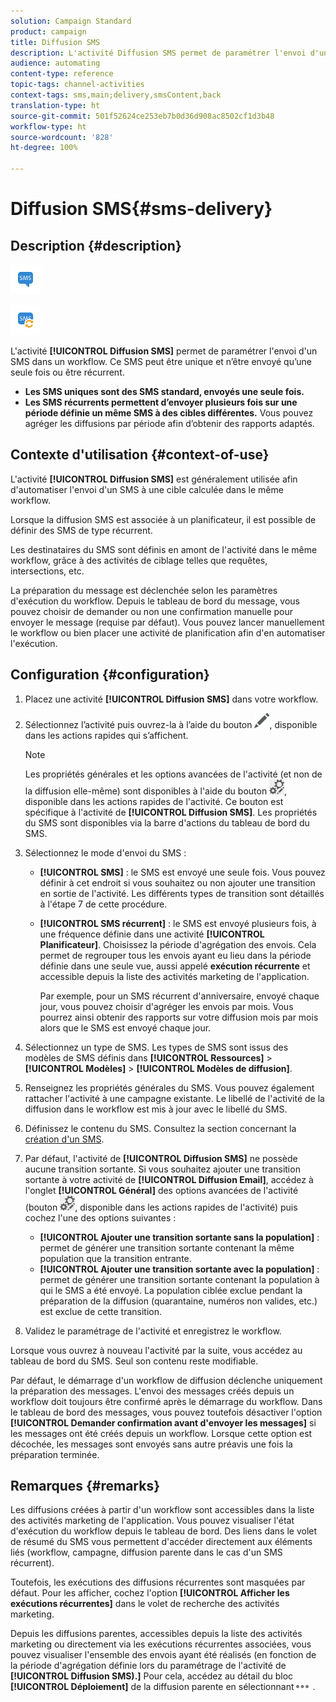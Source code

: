 ```yaml
---
solution: Campaign Standard
product: campaign
title: Diffusion SMS
description: L'activité Diffusion SMS permet de paramétrer l'envoi d'un SMS unique ou récurrent dans un workflow.
audience: automating
content-type: reference
topic-tags: channel-activities
context-tags: sms,main;delivery,smsContent,back
translation-type: ht
source-git-commit: 501f52624ce253eb7b0d36d908ac8502cf1d3b48
workflow-type: ht
source-wordcount: '828'
ht-degree: 100%

---
```



# Diffusion SMS{#sms-delivery}

## Description {#description}

![](assets/sms.png)

![](assets/recurrentsms.png)

L&#39;activité **[!UICONTROL Diffusion SMS]** permet de paramétrer l&#39;envoi d&#39;un SMS dans un workflow. Ce SMS peut être unique et n’être envoyé qu’une seule fois ou être récurrent.

* **Les SMS uniques sont des SMS standard, envoyés une seule fois.**
* **Les SMS récurrents permettent d’envoyer plusieurs fois sur une période définie un même SMS à des cibles différentes.** Vous pouvez agréger les diffusions par période afin d’obtenir des rapports adaptés.

## Contexte d&#39;utilisation {#context-of-use}

L&#39;activité **[!UICONTROL Diffusion SMS]** est généralement utilisée afin d&#39;automatiser l&#39;envoi d&#39;un SMS à une cible calculée dans le même workflow.

Lorsque la diffusion SMS est associée à un planificateur, il est possible de définir des SMS de type récurrent.

Les destinataires du SMS sont définis en amont de l&#39;activité dans le même workflow, grâce à des activités de ciblage telles que requêtes, intersections, etc.

La préparation du message est déclenchée selon les paramètres d&#39;exécution du workflow. Depuis le tableau de bord du message, vous pouvez choisir de demander ou non une confirmation manuelle pour envoyer le message (requise par défaut). Vous pouvez lancer manuellement le workflow ou bien placer une activité de planification afin d&#39;en automatiser l&#39;exécution.

## Configuration {#configuration}

1. Placez une activité **[!UICONTROL Diffusion SMS]** dans votre workflow.
1. Sélectionnez l’activité puis ouvrez-la à l’aide du bouton ![](assets/edit_darkgrey-24px.png), disponible dans les actions rapides qui s’affichent.

   >[!NOTE]
   >
   >Les propriétés générales et les options avancées de l&#39;activité (et non de la diffusion elle-même) sont disponibles à l&#39;aide du bouton ![](assets/dlv_activity_params-24px.png), disponible dans les actions rapides de l&#39;activité. Ce bouton est spécifique à l&#39;activité de **[!UICONTROL Diffusion SMS]**. Les propriétés du SMS sont disponibles via la barre d&#39;actions du tableau de bord du SMS.

1. Sélectionnez le mode d&#39;envoi du SMS :

   * **[!UICONTROL SMS]** : le SMS est envoyé une seule fois. Vous pouvez définir à cet endroit si vous souhaitez ou non ajouter une transition en sortie de l&#39;activité. Les différents types de transition sont détaillés à l&#39;étape 7 de cette procédure.
   * **[!UICONTROL SMS récurrent]** : le SMS est envoyé plusieurs fois, à une fréquence définie dans une activité **[!UICONTROL Planificateur]**. Choisissez la période d&#39;agrégation des envois. Cela permet de regrouper tous les envois ayant eu lieu dans la période définie dans une seule vue, aussi appelé **exécution récurrente** et accessible depuis la liste des activités marketing de l&#39;application.

      Par exemple, pour un SMS récurrent d&#39;anniversaire, envoyé chaque jour, vous pouvez choisir d&#39;agréger les envois par mois. Vous pourrez ainsi obtenir des rapports sur votre diffusion mois par mois alors que le SMS est envoyé chaque jour.

1. Sélectionnez un type de SMS. Les types de SMS sont issus des modèles de SMS définis dans **[!UICONTROL Ressources]** > **[!UICONTROL Modèles]** > **[!UICONTROL Modèles de diffusion]**.
1. Renseignez les propriétés générales du SMS. Vous pouvez également rattacher l&#39;activité à une campagne existante. Le libellé de l&#39;activité de la diffusion dans le workflow est mis à jour avec le libellé du SMS.
1. Définissez le contenu du SMS. Consultez la section concernant la [création d&#39;un SMS](../../channels/using/creating-an-sms-message.md).
1. Par défaut, l&#39;activité de **[!UICONTROL Diffusion SMS]** ne possède aucune transition sortante. Si vous souhaitez ajouter une transition sortante à votre activité de **[!UICONTROL Diffusion Email]**, accédez à l&#39;onglet **[!UICONTROL Général]** des options avancées de l&#39;activité (bouton ![](assets/dlv_activity_params-24px.png), disponible dans les actions rapides de l&#39;activité) puis cochez l&#39;une des options suivantes :

   * **[!UICONTROL Ajouter une transition sortante sans la population]** : permet de générer une transition sortante contenant la même population que la transition entrante.
   * **[!UICONTROL Ajouter une transition sortante avec la population]** : permet de générer une transition sortante contenant la population à qui le SMS a été envoyé. La population ciblée exclue pendant la préparation de la diffusion (quarantaine, numéros non valides, etc.) est exclue de cette transition.

1. Validez le paramétrage de l&#39;activité et enregistrez le workflow.

Lorsque vous ouvrez à nouveau l&#39;activité par la suite, vous accédez au tableau de bord du SMS. Seul son contenu reste modifiable.

Par défaut, le démarrage d&#39;un workflow de diffusion déclenche uniquement la préparation des messages. L&#39;envoi des messages créés depuis un workflow doit toujours être confirmé après le démarrage du workflow. Dans le tableau de bord des messages, vous pouvez toutefois désactiver l&#39;option **[!UICONTROL Demander confirmation avant d&#39;envoyer les messages]** si les messages ont été créés depuis un workflow. Lorsque cette option est décochée, les messages sont envoyés sans autre préavis une fois la préparation terminée.

## Remarques       {#remarks}

Les diffusions créées à partir d&#39;un workflow sont accessibles dans la liste des activités marketing de l&#39;application. Vous pouvez visualiser l&#39;état d&#39;exécution du workflow depuis le tableau de bord. Des liens dans le volet de résumé du SMS vous permettent d&#39;accéder directement aux éléments liés (workflow, campagne, diffusion parente dans le cas d&#39;un SMS récurrent).

Toutefois, les exécutions des diffusions récurrentes sont masquées par défaut. Pour les afficher, cochez l&#39;option **[!UICONTROL Afficher les exécutions récurrentes]** dans le volet de recherche des activités marketing.

Depuis les diffusions parentes, accessibles depuis la liste des activités marketing ou directement via les exécutions récurrentes associées, vous pouvez visualiser l&#39;ensemble des envois ayant été réalisés (en fonction de la période d&#39;agrégation définie lors du paramétrage de l&#39;activité de **[!UICONTROL Diffusion SMS).]** Pour cela, accédez au détail du bloc **[!UICONTROL Déploiement]** de la diffusion parente en sélectionnant![](assets/wkf_dlv_detail_button.png) .
